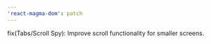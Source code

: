 ```yaml
---
'react-magma-dom': patch
---
```


fix(Tabs/Scroll Spy): Improve scroll functionality for smaller screens.
